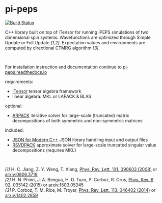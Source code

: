 # pi-peps

[![Build Status](https://travis-ci.com/jurajHasik/pi-peps.svg?branch=master)](https://travis-ci.com/jurajHasik/pi-peps)&nbsp;

C++ library built on top of ITensor for running iPEPS simulations of two dimensional spin systems. Wavefunctions are optimized through Simple Update or Full Update <cite>[1,2]</cite>. Expectation values and environments are computed by directional CTMRG algorithm <cite>[3]</cite>. 

<br>

For installation instruction and documentation continue to [pi-peps.readthedocs.io](https://pi-peps.readthedocs.io)

requirements:
* [ITensor](https://github.com/ITensor/ITensor) tensor algebra framework
* linear algebra: MKL or LAPACK & BLAS

optional:
* [ARPACK](https://github.com/opencollab/arpack-ng) iterative solver for large-scale (truncated)
matrix decompositions of both symmetric and non-symmetric matrices

included:
* [JSON for Modern C++](https://github.com/nlohmann/json) JSON library handling input and output files
* [RSVDPACK](https://github.com/sergeyvoronin/LowRankMatrixDecompositionCodes) approximate solver
for large-scale truncated singular value decompositions (requires MKL)

<br>

<cite>[1]</cite> H. C. Jiang, Z. Y. Weng, T. Xiang, [Phys. Rev. Lett. 101, 090603 (2008)](https://journals.aps.org/prl/abstract/10.1103/PhysRevLett.101.090603) or [arxiv:0806.3719](https://arxiv.org/abs/0806.3719)\
<cite>[2]</cite> H. N. Phien, J. A. Bengua, H. D. Tuan, P. Corboz, R. Orus, [Phys. Rev. B 92, 035142 (2015)](https://journals.aps.org/prb/abstract/10.1103/PhysRevB.92.035142) or [arxiv:1503.05345](https://arxiv.org/abs/1503.05345)\
<cite>[3]</cite> P. Corboz, T. M. Rice, M. Troyer, [Phys. Rev. Lett. 113, 046402 (2014)](https://journals.aps.org/prl/abstract/10.1103/PhysRevLett.113.046402) or [arxiv:1402.2859](https://arxiv.org/abs/1402.2859)

